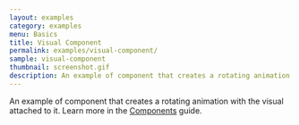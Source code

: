 ```yaml
---
layout: examples
category: examples
menu: Basics
title: Visual Component
permalink: examples/visual-component/
sample: visual-component
thumbnail: screenshot.gif
description: An example of component that creates a rotating animation with the visual attached to it.
---
```


An example of component that creates a rotating animation with the visual attached to it. Learn more in the [Components](/guides/components/) guide.
